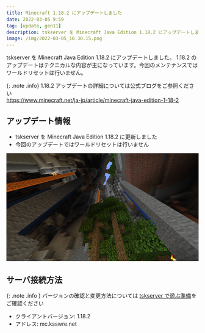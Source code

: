 ```yaml
---
title: Minecraft 1.18.2 にアップデートしました
date: 2022-03-05 9:59
tag: [update, gen11]
description: tskserver を Minecraft Java Edition 1.18.2 にアップデートしました。
image: /img/2022-03-05_10.30.15.png
---
```


tskserver を Minecraft Java Edition 1.18.2 にアップデートしました。
1.18.2 のアップデートはテクニカルな内容が主になっています。今回のメンテナンスではワールドリセットは行いません。


{: .note .info}
1.18.2 アップデートの詳細については公式ブログをご参照ください  
<https://www.minecraft.net/ja-jp/article/minecraft-java-edition-1-18-2>

## アップデート情報
- tskserver を Minecraft Java Edition 1.18.2 に更新しました
- 今回のアップデートではワールドリセットは行いません

![](/img/2022-03-05_10.30.15.png)

## サーバ接続方法

{: .note .info }
バージョンの確認と変更方法については [tskserver で遊ぶ準備](/introduction/prepare)をご確認ください

* クライアントバージョン: 1.18.2
* アドレス: mc.ksswre.net
